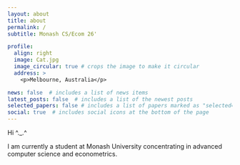 ```yaml
---
layout: about
title: about
permalink: /
subtitle: Monash CS/Ecom 26'

profile:
  align: right
  image: Cat.jpg
  image_circular: true # crops the image to make it circular
  address: >
    <p>Melbourne, Australia</p>

news: false  # includes a list of news items
latest_posts: false  # includes a list of the newest posts
selected_papers: false # includes a list of papers marked as "selected={true}"
social: true  # includes social icons at the bottom of the page
---
```


Hi ^._.^

I am currently a student at Monash University concentrating in advanced computer science and econometrics. 

